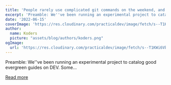 ```yaml
---
title: 'People rarely use complicated git commands on the weekend, and I have the data to prove it.'
excerpt: 'Preamble: We''ve been running an experimental project to catalog good evergreen guides on DEV. Some...'
date: '2022-06-15'
coverImage: 'https://res.cloudinary.com/practicaldev/image/fetch/s--T1KWi6Vb--/c_imagga_scale,f_auto,fl_progressive,h_420,q_auto,w_1000/https://dev-to-uploads.s3.amazonaws.com/uploads/articles/u660dzthxcjp108m9qlv.png'
author:
  name: Koders
  picture: "assets/blog/authors/koders.png"
ogImage:
  url: 'https://res.cloudinary.com/practicaldev/image/fetch/s--T1KWi6Vb--/c_imagga_scale,f_auto,fl_progressive,h_420,q_auto,w_1000/https://dev-to-uploads.s3.amazonaws.com/uploads/articles/u660dzthxcjp108m9qlv.png'
---
```


Preamble: We''ve been running an experimental project to catalog good evergreen guides on DEV. Some...

[Read more](https://dev.to/devteam/people-rarely-use-complicated-git-commands-on-the-weekend-and-i-have-the-data-to-prove-it-3ae2)
